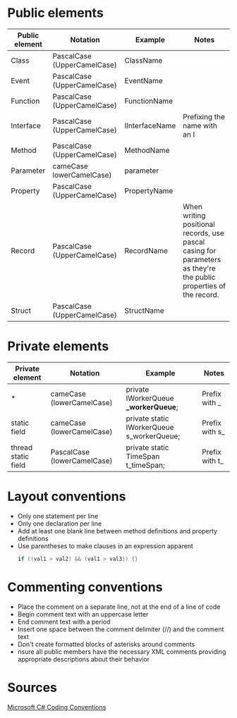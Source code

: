 # Public elements

| Public element | Notation                     | Example        | Notes                                                                                                             |
|----------------|------------------------------|----------------|-------------------------------------------------------------------------------------------------------------------|
| Class          | PascalCase (UpperCamelCase)  | ClassName      |                                                                                                                   |
| Event          | PascalCase (UpperCamelCase)  | EventName      |                                                                                                                   |
| Function       | PascalCase (UpperCamelCase)  | FunctionName   |                                                                                                                   |
| Interface      | PascalCase (UpperCamelCase)  | IInterfaceName | Prefixing the name with an I                                                                                      |
| Method         | PascalCase (UpperCamelCase)  | MethodName     |                                                                                                                   |
| Parameter      | cameCase lowerCamelCase)     | parameter      |                                                                                                                   |
| Property       | PascalCase (UpperCamelCase)  | PropertyName   |                                                                                                                   |
| Record         | PascalCase (UpperCamelCase)  | RecordName     | When writing positional records, use pascal casing for parameters as they're the public properties of the record. |
| Struct         | PascalCase (UpperCamelCase)  | StructName     |                                                                                                                   |

# Private elements

| Private element     | Notation                    | Example                                    | Notes           |
|---------------------|-----------------------------|--------------------------------------------|-----------------|
| *                   | cameCase (lowerCamelCase)   | private IWorkerQueue **\_workerQueue**;    | Prefix with \_  |
| static field        | cameCase (lowerCamelCase)   | private static IWorkerQueue s_workerQueue; | Prefix with s\_ |
| thread static field | PascalCase (lowerCamelCase) | private static TimeSpan t_timeSpan;        | Prefix with t\_ |

# Layout conventions

- Only one statement per line
- Only one declaration per line
- Add at least one blank line between method definitions and property definitions
- Use parentheses to make clauses in an expression apparent
  ```csharp
  if ((val1 > val2) && (val1 > val3)) {}
  ```
  
# Commenting conventions

- Place the comment on a separate line, not at the end of a line of code
- Begin comment text with an uppercase letter
- End comment text with a period
- Insert one space between the comment delimiter (//) and the comment text
- Don't create formatted blocks of asterisks around comments
- nsure all public members have the necessary XML comments providing appropriate descriptions about their behavior



# Sources
[Microsoft C# Coding Conventions](https://docs.microsoft.com/en-us/dotnet/csharp/fundamentals/coding-style/coding-conventions)
